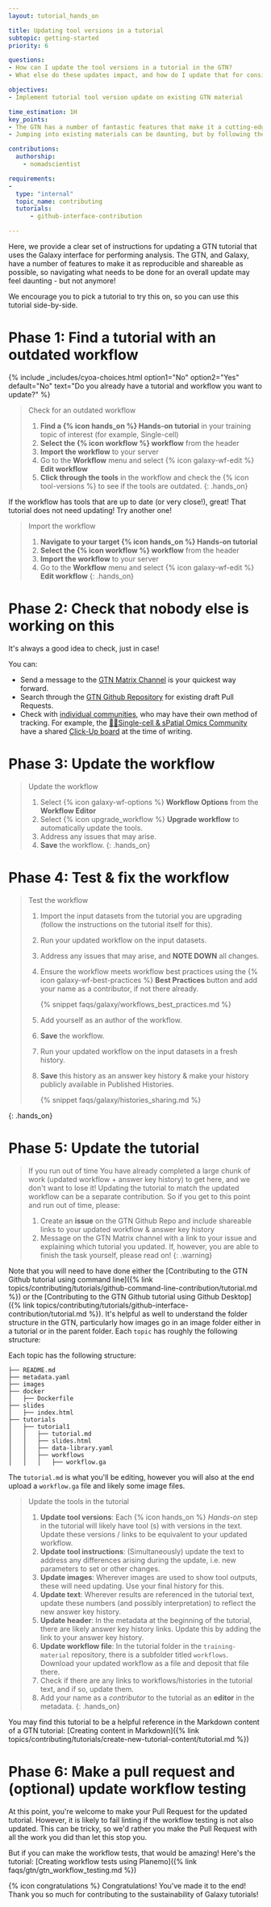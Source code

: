 ```yaml
---
layout: tutorial_hands_on

title: Updating tool versions in a tutorial
subtopic: getting-started
priority: 6

questions:
- How can I update the tool versions in a tutorial in the GTN?
- What else do these updates impact, and how do I update that for consistency?

objectives:
- Implement tutorial tool version update on existing GTN material

time_estimation: 1H
key_points:
- The GTN has a number of fantastic features that make it a cutting-edge resource.
- Jumping into existing materials can be daunting, but by following these steps, you can be a contribute to this vibrant community!

contributions:
  authorship:
    - nomadscientist

requirements:
-
  type: "internal"
  topic_name: contributing
  tutorials:
      - github-interface-contribution

---
```


Here, we provide a clear set of instructions for updating a GTN tutorial that uses the Galaxy interface for performing analysis. The GTN, and Galaxy, have a number of features to make it as reproducible and shareable as possible, so navigating what needs to be done for an overall update may feel daunting - but not anymore!

We encourage you to pick a tutorial to try this on, so you can use this tutorial side-by-side.

# Phase 1: Find a tutorial with an outdated workflow

{% include _includes/cyoa-choices.html option1="No" option2="Yes" default="No"
       text="Do you already have a tutorial and workflow you want to update?" %}

<div class="No" markdown="1">

> <hands-on-title>Check for an outdated workflow</hands-on-title>
>
> 1. **Find a {% icon hands_on %} Hands-on tutorial** in your training topic of interest (for example, Single-cell)
> 2. **Select the {% icon workflow %} workflow** from the header
> 3. **Import the workflow** to your server
> 4. Go to the **Workflow** menu and select {% icon galaxy-wf-edit %} **Edit workflow**
> 5. **Click through the tools** in the workflow and check the {% icon tool-versions %} to see if the tools are outdated.
{: .hands_on}

If the workflow has tools that are up to date (or very close!), great! That tutorial does not need updating! Try another one!

</div>

<div class="Yes" markdown="2">

> <hands-on-title>Import the workflow</hands-on-title>
>
> 1. **Navigate to your target {% icon hands_on %} Hands-on tutorial**
> 2. **Select the {% icon workflow %} workflow** from the header
> 3. **Import the workflow** to your server
> 4. Go to the **Workflow** menu and select {% icon galaxy-wf-edit %} **Edit workflow**
{: .hands_on}

</div>

# Phase 2: Check that nobody else is working on this

It's always a good idea to check, just in case!

You can:
 - Send a message to the [GTN Matrix Channel](https://matrix.to/#/#Galaxy-Training-Network_Lobby:gitter.im) is your quickest way forward.
 - Search through the [GTN Github Repository](https://github.com/galaxyproject/training-material) for existing draft Pull Requests.
 - Check with [individual communities](https://galaxyproject.org/community/sig/), who may have their own method of tracking. For example, the [🖖🏾Single-cell & sPatial Omics Community](https://galaxyproject.org/community/sig/singlecell/) have a shared [Click-Up board](https://sharing.clickup.com/9015477668/b/h/5-90152810734-2/557452707486fef) at the time of writing.

# Phase 3: Update the workflow

> <hands-on-title>Update the workflow</hands-on-title>
>
> 1. Select {% icon galaxy-wf-options %} **Workflow Options** from the **Workflow Editor**
> 2. Select {% icon upgrade_workflow %} **Upgrade workflow** to automatically update the tools.
> 3. Address any issues that may arise.
> 4. **Save** the workflow.
{: .hands_on}


# Phase 4: Test & fix the workflow

> <hands-on-title>Test the workflow</hands-on-title>
>
> 1. Import the input datasets from the tutorial you are upgrading (follow the instructions on the tutorial itself for this).
> 2. Run your updated workflow on the input datasets.
> 3. Address any issues that may arise, and **NOTE DOWN** all changes.
> 4. Ensure the workflow meets workflow best practices using the {% icon galaxy-wf-best-practices %} **Best Practices** button and add your name as a contributor, if not there already.
>
>    {% snippet faqs/galaxy/workflows_best_practices.md %}
>
> 5. Add yourself as an author of the workflow.
> 6. **Save** the workflow.
> 7. Run your updated workflow on the input datasets in a fresh history.
> 7. **Save** this history as an answer key history & make your history publicly available in Published Histories.
>
>    {% snippet faqs/galaxy/histories_sharing.md %}
>
{: .hands_on}

# Phase 5: Update the tutorial

> <warning-title>If you run out of time</warning-title>
> You have already completed a large chunk of work (updated workflow + answer key history) to get here, and we don't want to lose it!
> Updating the tutorial to match the updated workflow can be a separate contribution. So if you get to this point and run out of time, please:
> 1. Create an **issue** on the GTN Github Repo and include shareable links to your updated workflow & answer key history
> 2. Message on the GTN Matrix channel with a link to your issue and explaining which tutorial you updated.
> If, however, you are able to finish the task yourself, please read on!
{: .warning}

Note that you will need to have done either the [Contributing to the GTN Github tutorial using command line]({% link topics/contributing/tutorials/github-command-line-contribution/tutorial.md %}) or the [Contributing to the GTN Github tutorial using Github Desktop]({% link topics/contributing/tutorials/github-interface-contribution/tutorial.md %}). It's helpful as well to understand the folder structure in the GTN, particularly how images go in an image folder either in a tutorial or in the parent folder. Each `topic` has roughly the following structure:

Each topic has the following structure:

```
├── README.md
├── metadata.yaml
├── images
├── docker
│   ├── Dockerfile
├── slides
│   ├── index.html
├── tutorials
│   ├── tutorial1
│   │   ├── tutorial.md
│   │   ├── slides.html
│   │   ├── data-library.yaml
│   │   ├── workflows
│   │   │   ├── workflow.ga
```

The `tutorial.md` is what you'll be editing, however you will also at the end upload a `workflow.ga` file and likely some image files.

> <hands-on-title>Update the tools in the tutorial</hands-on-title>
>
> 1. **Update tool versions**: Each {% icon hands_on %} *Hands-on* step in the tutorial will likely have tool (s) with versions in the text. Update these versions / links to be equivalent to your updated workflow.
> 2. **Update tool instructions**: (Simultaneously) update the text to address any differences arising during the update, i.e. new parameters to set or other changes.
> 3. **Update images**: Wherever images are used to show tool outputs, these will need updating. Use your final history for this.
> 4. **Update text**: Wherever results are referenced in the tutorial text, update these numbers (and possibly interpretation) to reflect the new answer key history.
> 5. **Update header**: In the metadata at the beginning of the tutorial, there are likely answer key history links. Update this by adding the link to your answer key history.
> 6. **Update workflow file**: In the tutorial folder in the `training-material` repository, there is a subfolder titled `workflows`. Download your updated workflow as a file and deposit that file there.
> 7. Check if there are any links to workflows/histories in the tutorial text, and if so, update them.
> 7. Add your name as a *contributor* to the tutorial as an **editor** in the metadata.
{: .hands_on}

You may find this tutorial to be a helpful reference in the Markdown content of a GTN tutorial: [Creating content in Markdown]({% link topics/contributing/tutorials/create-new-tutorial-content/tutorial.md %})

# Phase 6: Make a pull request and (optional) update workflow testing

At this point, you're welcome to make your Pull Request for the updated tutorial. However, it is likely to fail linting if the workflow testing is not also updated. This can be tricky, so we'd rather you make the Pull Request with all the work you did than let this stop you.

But if you can make the workflow tests, that would be amazing!
Here's the tutorial: [Creating workflow tests using Planemo]({% link faqs/gtn/gtn_workflow_testing.md %})


{% icon congratulations %} Congratulations! You've made it to the end! Thank you so much for contributing to the sustainability of Galaxy tutorials!
